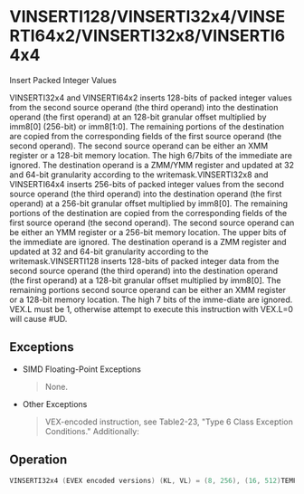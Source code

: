 # VINSERTI128/VINSERTI32x4/VINSERTI64x2/VINSERTI32x8/VINSERTI64x4

Insert Packed Integer Values

VINSERTI32x4 and VINSERTI64x2 inserts 128-bits of packed integer values from the second source operand (the third operand) into the destination operand (the first operand) at an 128-bit granular offset multiplied by imm8[0] (256-bit) or imm8[1:0].
The remaining portions of the destination are copied from the corresponding fields of the first source operand (the second operand).
The second source operand can be either an XMM register or a 128-bit memory location.
The high 6/7bits of the immediate are ignored.
The destination operand is a ZMM/YMM register and updated at 32 and 64-bit granularity according to the writemask.VINSERTI32x8 and VINSERTI64x4 inserts 256-bits of packed integer values from the second source operand (the third operand) into the destination operand (the first operand) at a 256-bit granular offset multiplied by imm8[0].
The remaining portions of the destination are copied from the corresponding fields of the first source operand (the second operand).
The second source operand can be either an YMM register or a 256-bit memory location.
The upper bits of the immediate are ignored.
The destination operand is a ZMM register and updated at 32 and 64-bit granularity according to the writemask.VINSERTI128 inserts 128-bits of packed integer data from the second source operand (the third operand) into the destination operand (the first operand) at a 128-bit granular offset multiplied by imm8[0].
The remaining portions second source operand can be either an XMM register or a 128-bit memory location.
The high 7 bits of the imme-diate are ignored.
VEX.L must be 1, otherwise attempt to execute this instruction with VEX.L=0 will cause #UD.

## Exceptions

- SIMD Floating-Point Exceptions
  > None.
- Other Exceptions
  > VEX-encoded instruction, see Table2-23,
  >  "Type 6 Class Exception Conditions."
  > Additionally:

## Operation

```C
VINSERTI32x4 (EVEX encoded versions) (KL, VL) = (8, 256), (16, 512)TEMP_DEST[VL-1:0] := SRC1[VL-1:0]IF VL = 256CASE (imm8[0]) OF0: TMP_DEST[127:0] := SRC2[127:0]1: TMP_DEST[255:128] := SRC2[127:0]ESAC.FI;IF VL = 512CASE (imm8[1:0]) OF00: TMP_DEST[127:0] := SRC2[127:0]01: TMP_DEST[255:128] := SRC2[127:0]10: TMP_DEST[383:256] := SRC2[127:0]11: TMP_DEST[511:384] := SRC2[127:0]ESAC.FI;FOR j := 0 TO KL-1i := j * 32IF k1[j] OR *no writemask*THEN DEST[i+31:i] := TMP_DEST[i+31:i]ELSE IF *merging-masking*; merging-maskingTHEN *DEST[i+31:i] remains unchanged*ELSE ; zeroing-maskingDEST[i+31:i] := 0FIFI;ENDFORDEST[MAXVL-1:VL] := 0VINSERTI64x2 (EVEX encoded versions) (KL, VL) = (4, 256), (8, 512)TEMP_DEST[VL-1:0] := SRC1[VL-1:0]IF VL = 256CASE (imm8[0]) OF0: TMP_DEST[127:0] := SRC2[127:0]1: TMP_DEST[255:128] := SRC2[127:0]ESAC.FI;IF VL = 512CASE (imm8[1:0]) OF00: TMP_DEST[127:0] := SRC2[127:0]01: TMP_DEST[255:128] := SRC2[127:0]10: TMP_DEST[383:256] := SRC2[127:0]11: TMP_DEST[511:384] := SRC2[127:0]ESAC.FI;IF k1[j] OR *no writemask*THEN DEST[i+63:i] := TMP_DEST[i+63:i]ELSE IF *merging-masking*; merging-maskingTHEN *DEST[i+63:i] remains unchanged*ELSE ; zeroing-maskingDEST[i+63:i] := 0FIFI;ENDFORDEST[MAXVL-1:VL] := 0VINSERTI32x8 (EVEX.U1.512 encoded version)TEMP_DEST[VL-1:0] := SRC1[VL-1:0]CASE (imm8[0]) OF0: TMP_DEST[255:0] := SRC2[255:0]1: TMP_DEST[511:256] := SRC2[255:0]ESAC.FOR j := 0 TO 15i := j * 32IF k1[j] OR *no writemask*THEN DEST[i+31:i] := TMP_DEST[i+31:i]ELSE IF *merging-masking*; merging-maskingTHEN *DEST[i+31:i] remains unchanged*ELSE ; zeroing-maskingDEST[i+31:i] := 0FIFI;ENDFORDEST[MAXVL-1:VL] := 0VINSERTI64x4 (EVEX.512 encoded version) VL = 512TEMP_DEST[VL-1:0] := SRC1[VL-1:0]CASE (imm8[0]) OF0: TMP_DEST[255:0] := SRC2[255:0]1: TMP_DEST[511:256] := SRC2[255:0]ESAC.FOR j := 0 TO 7i := j * 64IF k1[j] OR *no writemask*THEN DEST[i+63:i] := TMP_DEST[i+63:i]ELSE IF *merging-masking*; merging-maskingTHEN *DEST[i+63:i] remains unchanged*ELSE ; zeroing-maskingDEST[i+63:i] := 0FIFI;VINSERTI128TEMP[255:0] := SRC1[255:0]CASE (imm8[0]) OF0: TEMP[127:0] := SRC2[127:0]1: TEMP[255:128] := SRC2[127:0]ESACDEST := TEMPIntel C/C++ Compiler Intrinsic EquivalentVINSERTI32x4 _mm512i _inserti32x4( __m512i a, __m128i b, int imm);VINSERTI32x4 _mm512i _mask_inserti32x4(__m512i s, __mmask16 k, __m512i a, __m128i b, int imm);VINSERTI32x4 _mm512i _maskz_inserti32x4( __mmask16 k, __m512i a, __m128i b, int imm);VINSERTI32x4 __m256i _mm256_inserti32x4( __m256i a, __m128i b, int imm);VINSERTI32x4 __m256i _mm256_mask_inserti32x4(__m256i s, __mmask8 k, __m256i a, __m128i b, int imm);VINSERTI32x4 __m256i _mm256_maskz_inserti32x4( __mmask8 k, __m256i a, __m128i b, int imm);VINSERTI32x8 __m512i _mm512_inserti32x8( __m512i a, __m256i b, int imm);VINSERTI32x8 __m512i _mm512_mask_inserti32x8(__m512i s, __mmask16 k, __m512i a, __m256i b, int imm);VINSERTI32x8 __m512i _mm512_maskz_inserti32x8( __mmask16 k, __m512i a, __m256i b, int imm);VINSERTI64x2 __m512i _mm512_inserti64x2( __m512i a, __m128i b, int imm);VINSERTI64x2 __m512i _mm512_mask_inserti64x2(__m512i s, __mmask8 k, __m512i a, __m128i b, int imm);VINSERTI64x2 __m512i _mm512_maskz_inserti64x2( __mmask8 k, __m512i a, __m128i b, int imm);VINSERTI64x2 __m256i _mm256_inserti64x2( __m256i a, __m128i b, int imm);VINSERTI64x2 __m256i _mm256_mask_inserti64x2(__m256i s, __mmask8 k, __m256i a, __m128i b, int imm);VINSERTI64x2 __m256i _mm256_maskz_inserti64x2( __mmask8 k, __m256i a, __m128i b, int imm);VINSERTI64x4 _mm512_inserti64x4( __m512i a, __m256i b, int imm);VINSERTI64x4 _mm512_mask_inserti64x4(__m512i s, __mmask8 k, __m512i a, __m256i b, int imm);VINSERTI64x4 _mm512_maskz_inserti64x4( __mmask m, __m512i a, __m256i b, int imm);VINSERTI128 __m256i _mm256_insertf128_si256 (__m256i a, __m128i b, int offset);
```

